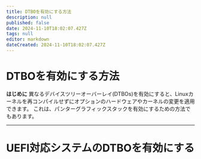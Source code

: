 ```yaml
---
title: DTBOを有効にする方法
description: null
published: false
date: 2024-11-10T18:02:07.427Z
tags: null
editor: markdown
dateCreated: 2024-11-10T18:02:07.427Z
---
```


# DTBOを有効にする方法

**はじめに**
異なるデバイスツリーオーバーレイ(DTBOs)を有効にすると、Linuxカーネルを再コンパイルせずにオプションのハードウェアやカーネルの変更を適用できます。
これは、パンターグラフィックスタックを有効にするための方法でもあります。

---

# UEFI対応システムのDTBOを有効にする
